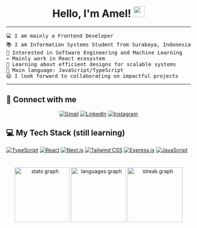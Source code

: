 <h1 align="center">
Hello, I'm Amel!
	<a href="https://github.com/amaliartnaa" target="_self">
		<img src="https://media.giphy.com/media/hvRJCLFzcasrR4ia7z/giphy.gif" width="30">
	</a>
</h1>
<hr>
<pre>💻 I am mainly a Frontend Developer
📚 I am Information Systems Student from Surabaya, Indonesia
📝 Interested in Software Engineering and Machine Learning
⚛️ Mainly work in React ecosystem
🌱 Learning about efficient designs for scalable systems
🌟 Main language: JavaScript/TypeScript
😃 I look forward to collaborating on impactful projects
</pre>
<hr>
<h2 id="-connect-with-me">🤝 Connect with me</h2>
<p align="center">
	<a href="mailto:amaliaratna41@gmail.com"><img src="https://img.shields.io/badge/gmail-%23EA4335.svg?style=plastic&amp;logo=gmail&amp;logoColor=white" alt="Gmail"></a>
	<a href="https://www.linkedin.com/in/amaliartnaa/"><img src="https://img.shields.io/badge/linkedin-%230A66C2.svg?style=plastic&amp;logo=linkedin&amp;logoColor=white" alt="LinkedIn"></a>
    <a href="https://www.instagram.com/amaliartnaa/"><img src="https://img.shields.io/badge/Instagram-%23E4405F.svg?style=plastic&amp;logo=instagram&amp;logoColor=white" alt="Instagram"></a>
</p>
<h2 id="-my-tech-stack">💻 My Tech Stack (still learning)</h2>
<p>
    <a href="https://www.typescriptlang.org/"><img alt="TypeScript" src="https://img.shields.io/badge/TypeScript-%23007ACC.svg?style=plastic&amp;logo=typescript&amp;logoColor=white"></a>
    <a href="https://reactjs.org/"><img alt="React" src="https://img.shields.io/badge/React-%2361DAFB.svg?style=plastic&amp;logo=react&amp;logoColor=white"></a>
    <a href="https://nextjs.org/"><img alt="Next.js" src="https://img.shields.io/badge/Next.js-%23000000.svg?style=plastic&amp;logo=nextdotjs&amp;logoColor=white"></a>
    <a href="https://tailwindcss.com/"><img alt="Tailwind CSS" src="https://img.shields.io/badge/Tailwind_CSS-%2338B2AC.svg?style=plastic&amp;logo=tailwind-css&amp;logoColor=white"></a>
    <a href="https://expressjs.com/"><img alt="Express.js" src="https://img.shields.io/badge/Express.js-%23000000.svg?style=plastic&amp;logo=express&amp;logoColor=white"></a>
    <a href="https://www.javascript.com/"><img alt="JavaScript" src="https://img.shields.io/badge/JavaScript-%23F7DF1E.svg?style=plastic&amp;logo=javascript&amp;logoColor=black"></a>
</p>


###

<br clear="both">

<div align="center">
  <img src="https://github-readme-stats.vercel.app/api?username=amaliartnaa&hide_title=false&hide_rank=false&show_icons=true&include_all_commits=true&count_private=true&disable_animations=false&theme=rose_pine&locale=en&hide_border=false&order=1" height="150" alt="stats graph"  />
  <img src="https://github-readme-stats.vercel.app/api/top-langs?username=amaliartnaa&locale=en&hide_title=false&layout=compact&card_width=320&langs_count=6&theme=rose_pine&hide_border=false&order=2" height="150" alt="languages graph"  />
  <img src="https://streak-stats.demolab.com?user=amaliartnaa&locale=en&mode=daily&theme=rose_pine&hide_border=false&border_radius=5&order=3" height="150" alt="streak graph"  />
</div>

###
